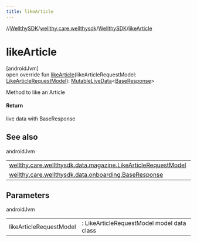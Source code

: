 ```yaml
---
title: likeArticle
---
```

//[WellthySDK](../../../index.html)/[wellthy.care.wellthysdk](../index.html)/[WellthySDK](index.html)/[likeArticle](like-article.html)



# likeArticle



[androidJvm]\
open override fun [likeArticle](like-article.html)(likeArticleRequestModel: [LikeArticleRequestModel](../../wellthy.care.wellthysdk.data.magazine/-like-article-request-model/index.html)): [MutableLiveData](https://developer.android.com/reference/kotlin/androidx/lifecycle/MutableLiveData.html)&lt;[BaseResponse](../../wellthy.care.wellthysdk.data.onboarding/-base-response/index.html)&gt;



Method to like an Article



#### Return



live data with BaseResponse



## See also


androidJvm

| | |
|---|---|
| [wellthy.care.wellthysdk.data.magazine.LikeArticleRequestModel](../../wellthy.care.wellthysdk.data.magazine/-like-article-request-model/index.html) |  |
| [wellthy.care.wellthysdk.data.onboarding.BaseResponse](../../wellthy.care.wellthysdk.data.onboarding/-base-response/index.html) |  |



## Parameters


androidJvm

| | |
|---|---|
| likeArticleRequestModel | : LikeArticleRequestModel model data class |




